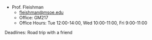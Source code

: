 - Prof. Fleishman
	- fleishman@msoe.edu
	- Office: GM217
	- Office Hours: Tue 12:00-14:00, Wed 10:00-11:00, Fri 9:00-11:00

Deadlines: Road trip with a friend